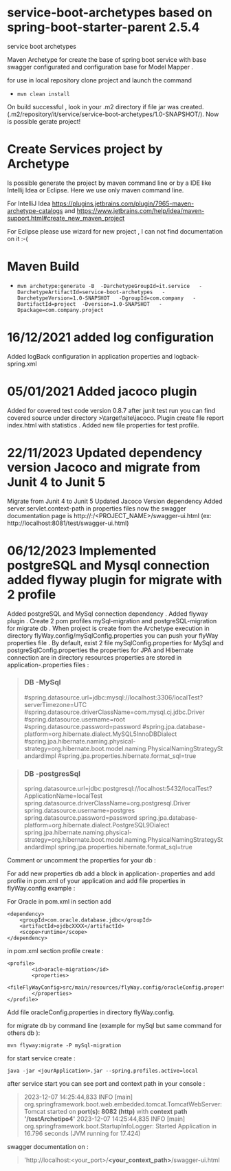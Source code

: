 # service-boot-archetypes based on spring-boot-starter-parent 2.5.4
service boot archetypes

Maven Archetype for create the base of spring boot service with base swagger configurated and configuration base for Model Mapper  .

for use in local repository clone project and  launch the command

* `mvn clean install`


On build successful , look in your .m2 directory if file jar was created. (.m2/repository/it/service/service-boot-archetypes/1.0-SNAPSHOT/).
Now is possible gerate project!

# Create Services project by Archetype 

Is possible generate  the project by maven command line or by a  IDE like Intellij Idea or Eclipse.
Here we use only maven command line.

For  IntelliJ Idea https://plugins.jetbrains.com/plugin/7965-maven-archetype-catalogs 
and https://www.jetbrains.com/help/idea/maven-support.html#create_new_maven_project 

For Eclipse please use wizard for new project , I can not find documentation on it :-(

# Maven Build 

 *  `mvn archetype:generate -B  -DarchetypeGroupId=it.service   -DarchetypeArtifactId=service-boot-archetypes   -DarchetypeVersion=1.0-SNAPSHOT   -DgroupId=com.company   -DartifactId=project  -Dversion=1.0-SNAPSHOT   -Dpackage=com.company.project`

# 16/12/2021  added log configuration
Added logBack configuration in application properties and logback-spring.xml

# 05/01/2021 Added jacoco plugin 
Added for covered test code version 0.8.7 after junit test run you can find covered source under directory
<project-directory>>\target\site\jacoco. Plugin create file report  index.html with statistics .
Added new file properties for test profile.

# 22/11/2023 Updated dependency version Jacoco and migrate from Junit 4 to Junit 5
Migrate from Junit 4 to Junit 5
Updated Jacoco Version dependency
Added server.servlet.context-path in properties files now the swagger documentation page is
http://<IP>:<PORT>/<PROJECT_NAME>/swagger-ui.html (ex: http://localhost:8081/test/swagger-ui.html)

# 06/12/2023 Implemented postgreSQL and Mysql connection added flyway plugin for migrate with 2 profile 
Added postgreSQL and MySql connection dependency  .
Added flyway plugin .
Create 2 pom profiles mySql-migration and  postgreSQL-migration  for migrate db .
When project is create from the Archetype execution in directory flyWay.config/mySqlConfig.properties you can push 
your flyWay properties file .
By default, exist 2 file mySqlConfig.properties for MySql and postgreSqlConfig.properties the properties for JPA and 
Hibernate connection are in directory resources properties are stored in application-<PROFILE>.properties files :  

 > ### DB -MySql
 >  #spring.datasource.url=jdbc:mysql://localhost:3306/localTest?serverTimezone=UTC
    #spring.datasource.driverClassName=com.mysql.cj.jdbc.Driver
    #spring.datasource.username=root
    #spring.datasource.password=password
    #spring.jpa.database-platform=org.hibernate.dialect.MySQL5InnoDBDialect
    #spring.jpa.hibernate.naming.physical-strategy=org.hibernate.boot.model.naming.PhysicalNamingStrategyStandardImpl
    #spring.jpa.properties.hibernate.format_sql=true


>### DB -postgresSql
>   spring.datasource.url=jdbc:postgresql://localhost:5432/localTest?ApplicationName=localTest
    spring.datasource.driverClassName=org.postgresql.Driver
    spring.datasource.username=postgres
    spring.datasource.password=password
    spring.jpa.database-platform=org.hibernate.dialect.PostgreSQL9Dialect
    spring.jpa.hibernate.naming.physical-strategy=org.hibernate.boot.model.naming.PhysicalNamingStrategyStandardImpl
    spring.jpa.properties.hibernate.format_sql=true

Comment or uncomment the properties for your db :

For add new properties db add a block in application-<PROFILE>.properties and add profile in pom.xml of your application 
and add file properties in flyWay.config example :

  For Oracle in pom.xml in section <dependencies> </dependencies> add

    <dependency>
        <groupId>com.oracle.database.jdbc</groupId>
        <artifactId>ojdbcXXXX</artifactId>
        <scope>runtime</scope>
    </dependency>

in pom.xml section profile create :

    <profile>
            <id>oracle-migration</id>
            <properties>
                <fileFlyWayConfig>src/main/resources/flyWay.config/oracleConfig.properties</fileFlyWayConfig>
            </properties>
    </profile>
Add file oracleConfig.properties in directory flyWay.config.

for migrate db by command line (example for mySql but same command for others db ):

    mvn flyway:migrate -P mySql-migration

for start service create :

    java -jar <jourApplication>.jar --spring.profiles.active=local

after service start you can see port and context path in your console :

>2023-12-07 14:25:44,833 INFO  [main] org.springframework.boot.web.embedded.tomcat.TomcatWebServer: Tomcat started on **port(s): 8082 (http)** with **context path '/testArchetipo4'**
>2023-12-07 14:25:44,835 INFO  [main] org.springframework.boot.StartupInfoLogger: Started Application in 16.796 seconds (JVM running for 17.424)

swagger documentation on :
 > 'http://localhost:<your_port>/**<your_context_path>**/swagger-ui.html


